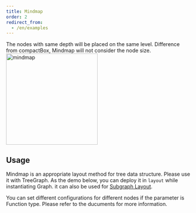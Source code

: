 ```yaml
---
title: Mindmap
order: 2
redirect_from:
  - /en/examples
---
```


The nodes with same depth will be placed on the same level. Difference from compactBox, Mindmap will not consider the node size.
<br />
<img src='https://cdn.nlark.com/yuque/0/2019/png/156681/1571830487985-0c3dfc8c-fadd-4911-8ea4-1b4091a86538.png#align=left&display=inline&height=160&name=image.png&originHeight=906&originWidth=1266&search=&size=267710&status=done&width=223' alt='mindmap' width='250'/>


## Usage
Mindmap is an appropriate layout method for tree data structure. Please use it with TreeGraph. As the demo below, you can deploy it in `layout` while instantiating Graph. it can also be used for [Subgraph Layout](https://www.yuque.com/antv/g6/qopkkg#eYZc6).

You can set different configurations for different nodes if the parameter is Function type. Please refer to the ducuments for more information.